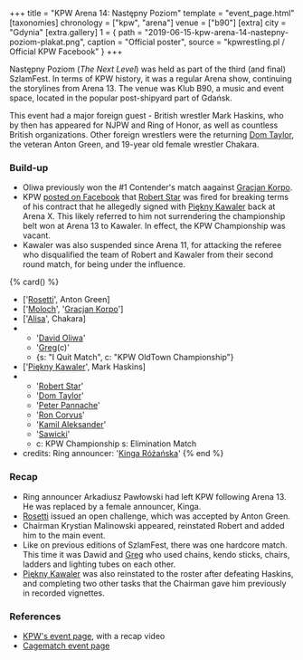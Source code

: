 +++
title = "KPW Arena 14: Następny Poziom"
template = "event_page.html"
[taxonomies]
chronology = ["kpw", "arena"]
venue = ["b90"]
[extra]
city = "Gdynia"
[extra.gallery]
1 = { path = "2019-06-15-kpw-arena-14-nastepny-poziom-plakat.png", caption = "Official poster", source = "kpwrestling.pl / Official KPW Facebook" }
+++

Następny Poziom (_The Next Level_) was held as part of the third (and final) SzlamFest. In terms of KPW history, it was a regular Arena show, continuing the storylines from Arena 13. The venue was Klub B90, a music and event space, located in the popular post-shipyard part of Gdańsk.

This event had a major foreign guest - British wrestler Mark Haskins, who by then has appeared for NJPW and Ring of Honor, as well as countless British organizations. Other foreign wrestlers were the returning [Dom Taylor](@/w/dom-taylor.md), the veteran Anton Green, and 19-year old female wrestler Chakara.

### Build-up

* Oliwa previously won the #1 Contender's match aagainst [Gracjan Korpo](@/w/gracjan-korpo.md).
* KPW [posted on Facebook](https://www.facebook.com/kpwrestling/posts/pfbid02fGtUG8wuaMW25FV76VqSQHECjCVqt1E4McUNJmBhFu9x3mKLNE4HWao94yK7UEXal) that [Robert Star](@/w/robert-star.md) was fired for breaking terms of his contract that he allegedly signed with [Piękny Kawaler](@/w/piekny-kawaler.md) back at Arena X. This likely referred to him not surrendering the championship belt won at Arena 13 to Kawaler. In effect, the KPW Championship was vacant.
* Kawaler was also suspended since Arena 11, for attacking the referee who disqualified the team of Robert and Kawaler from their second round match, for being under the influence.

{% card() %}
- ['[Rosetti](@/w/rosetti.md)', Anton Green]
- ['[Moloch](@/w/moloch.md)', '[Gracjan Korpo](@/w/gracjan-korpo.md)']
- ['[Alisa](@/w/alisa.md)', Chakara]
- - '[David Oliwa](@/w/david-oliwa.md)'
  - '[Greg](@/w/greg.md)(c)'
  - {s: "I Quit Match", c: "KPW OldTown Championship"}
- ['[Piękny Kawaler](@/w/piekny-kawaler.md)', Mark Haskins]
- - '[Robert Star](@/w/robert-star.md)'
  - '[Dom Taylor](@/w/dom-taylor.md)'
  - '[Peter Pannache](@/w/peter-pannache.md)'
  - '[Ron Corvus](@/w/ron-corvus.md)'
  - '[Kamil Aleksander](@/w/kamil-aleksander.md)'
  - '[Sawicki](@/w/sawicki.md)'
  - c: KPW Championship
    s: Elimination Match
- credits:
    Ring announcer: '[Kinga Różańska](@/w/kinga-miotke.md)'
{% end %}

### Recap

* Ring announcer Arkadiusz Pawłowski had left KPW following Arena 13. He was replaced by a female announcer, Kinga.
* [Rosetti](@/w/rosetti.md) issued an open challenge, which was accepted by Anton Green.
* Chairman Krystian Malinowski appeared, reinstated Robert and added him to the main event.
* Like on previous editions of SzlamFest, there was one hardcore match. This time it was Dawid and [Greg](@/w/greg.md) who used chains, kendo sticks, chairs, ladders and lighting tubes on each other.
* [Piękny Kawaler](@/w/piekny-kawaler.md) was also reinstated to the roster after defeating Haskins, and completing two other tasks that the Chairman gave him previously in recorded vignettes.

### References

* [KPW's event page](https://kpwrestling.pl/events/kpw-arena-14/), with a recap video
* [Cagematch event page](https://www.cagematch.net/?id=1&nr=232400)
